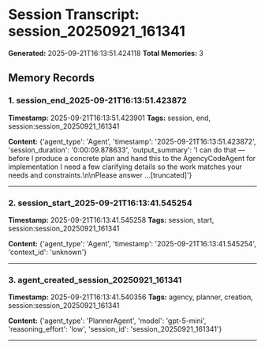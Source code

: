 # Session Transcript: session_20250921_161341

**Generated:** 2025-09-21T16:13:51.424118
**Total Memories:** 3

## Memory Records

### 1. session_end_2025-09-21T16:13:51.423872

**Timestamp:** 2025-09-21T16:13:51.423901
**Tags:** session, end, session:session_20250921_161341

**Content:** {'agent_type': 'Agent', 'timestamp': '2025-09-21T16:13:51.423872', 'session_duration': '0:00:09.878633', 'output_summary': 'I can do that — before I produce a concrete plan and hand this to the AgencyCodeAgent for implementation I need a few clarifying details so the work matches your needs and constraints.\n\nPlease answer ...[truncated]'}

---

### 2. session_start_2025-09-21T16:13:41.545254

**Timestamp:** 2025-09-21T16:13:41.545258
**Tags:** session, start, session:session_20250921_161341

**Content:** {'agent_type': 'Agent', 'timestamp': '2025-09-21T16:13:41.545254', 'context_id': 'unknown'}

---

### 3. agent_created_session_20250921_161341

**Timestamp:** 2025-09-21T16:13:41.540356
**Tags:** agency, planner, creation, session:session_20250921_161341

**Content:** {'agent_type': 'PlannerAgent', 'model': 'gpt-5-mini', 'reasoning_effort': 'low', 'session_id': 'session_20250921_161341'}

---

